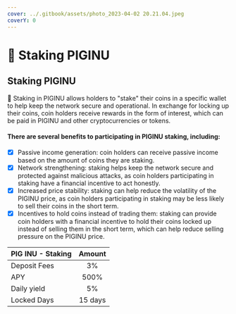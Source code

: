 ```yaml
---
cover: ../.gitbook/assets/photo_2023-04-02 20.21.04.jpeg
coverY: 0
---
```


# 🐽 Staking PIGINU

## Staking PIGINU

🐷 Staking in PIGINU allows holders to "stake" their coins in a specific wallet to help keep the network secure and operational. In exchange for locking up their coins, coin holders receive rewards in the form of interest, which can be paid in PIGINU and other cryptocurrencies or tokens.

#### There are several benefits to participating in PIGINU staking, including:

* [x] Passive income generation: coin holders can receive passive income based on the amount of coins they are staking.
* [x] Network strengthening: staking helps keep the network secure and protected against malicious attacks, as coin holders participating in staking have a financial incentive to act honestly.
* [x] Increased price stability: staking can help reduce the volatility of the PIGINU price, as coin holders participating in staking may be less likely to sell their coins in the short term.
* [x] Incentives to hold coins instead of trading them: staking can provide coin holders with a financial incentive to hold their coins locked up instead of selling them in the short term, which can help reduce selling pressure on the PIGINU price.

| PIG INU - Staking |  Amount |
| ----------------- | :-----: |
| Deposit Fees      |    3%   |
| APY               |   500%  |
| Daily yield       |    5%   |
| Locked Days       | 15 days |

<div>

<figure><img src="../.gitbook/assets/Captura de Tela 2023-04-04 às 12.54.52.png" alt=""><figcaption></figcaption></figure>

 

<figure><img src="../.gitbook/assets/Captura de Tela 2023-04-04 às 12.54.56.png" alt=""><figcaption></figcaption></figure>

</div>

<div>

<figure><img src="../.gitbook/assets/Captura de Tela 2023-04-04 às 12.55.25.png" alt=""><figcaption></figcaption></figure>

 

<figure><img src="../.gitbook/assets/Captura de Tela 2023-04-04 às 12.55.16.png" alt=""><figcaption></figcaption></figure>

</div>

